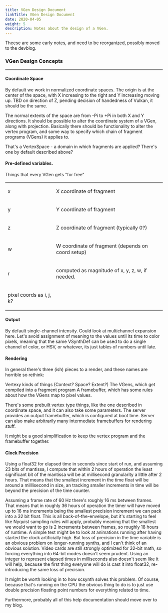 ```yaml
---
title: VGen Design Document
linkTitle: VGen Design Document
date: 2020-04-05
weight: 5
description: Notes about the design of a VGen.
---
```



Theese are some early notes, and need to be reorganized, possibly moved to the devblog.



### VGen Design Concepts
---



#### Coordinate Space



By default we work in normalized coordinate spaces. The origin is at the center of the space, with X increasing to the right and Y increasing moving up. TBD on direction of Z, pending decision of handedness of Vulkan, it should be the same.



The normal extents of the space are from -Pi to +Pi in both X and Y directions. It should be possible to alter the coordinate system of a VGen, along with projection. Basically there should be functionality to alter the vertex program, and some way to specify which chain of fragment programs (VGens) it applies to.



That's a VertexSpace - a domain in which fragments are applied? There's one by default described above?



#### Pre-defined variables.



Things that every VGen gets "for free"


<table>
<tr><td>

x

</td><td>

X coordinate of fragment

</td></tr>
<tr><td>

y

</td><td>

Y coordinate of fragment

</td></tr>
<tr><td>

z

</td><td>

Z coordinate of fragment (typically 0?)

</td></tr>
<tr><td>

w

</td><td>

W coordinate of fragment (depends on coord setup)

</td></tr>
<tr><td>

r

</td><td>

computed as magnitude of x, y, z, w, if needed.

</td></tr>
<tr><td>

pixel coords as i, j, k?

</td></tr>

</table>


#### Output



By default single-channel intensity. Could look at multichannel expansion here. Let's avoid assignment of meaning to the values until its time to color pixels, meaning that the same VSynthDef can be used to do a single channel of color, or HSV, or whatever, its just tables of numbers until late.



#### Rendering



In general there's three (ish) pieces to a render, and these names are horrible so rethink:



Vertexy kinds of things (Context? Space? Extent?) The VGens, which get compiled into a fragment program A framebuffer, which has some rules about how the VGens map to pixel values.



There's some prebuilt vertex type things, like the one described in coordinate space, and it can also take some parameters. The server provides an output framebuffer, which is configured at boot time. Server can also make arbitrarily many intermediate framebuffers for rendering stuff.



It might be a good simplification to keep the vertex program and the framebuffer together.



#### Clock Precision



Using a float32 for elapsed time in seconds since start of run, and assuming 23 bits of mantissa, I compute that within 2 hours of operation the least significant bit of the mantissa will be at millisecond granularity a little after 2 hours. That means that the smallest increment in the time float will be around a milllisecond in size, an tracking smaller increments in time will be beyond the precision of the time counter.



Assuming a frame rate of 60 Hz there's roughly 16 ms between frames. That means that in roughly 36 hours of operation the timer will have moved up to 16 ms increments being the smallest precision increment we can pack into a 32 bit float. This is all back-of-the-envelope, but it's starting to feel like Nyquist sampling rules will apply, probably meaning that the smallest we would want to go is 2 increments between frames, so roughly 18 hours of runtime. A simple test might be to look at animations running after having started the clock artificially high. But loss of precision in the time variable is an obvious problem on longer-running synths, and I can't think of an obvious solution. Video cards are still strongly optimized for 32-bit math, so forcing everything into 64-bit modes doesn't seem prudent. Using an integer to represent elapsed times in milliseconds also doesn't seem like it will help, because the first thing everyone will do is cast it into float32, re-introducing the same loss of precision.



It might be worth looking in to how scsynth solves this problem. Of course, because that's running on the CPU the obvious thing to do is to just use double precision floating point numbers for everything related to time.



Furthermore, probably all of this help documentation should move over to my blog.

